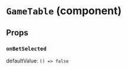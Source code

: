 `GameTable` (component)
=======================



Props
-----

### `onBetSelected`

defaultValue: `() => false`

